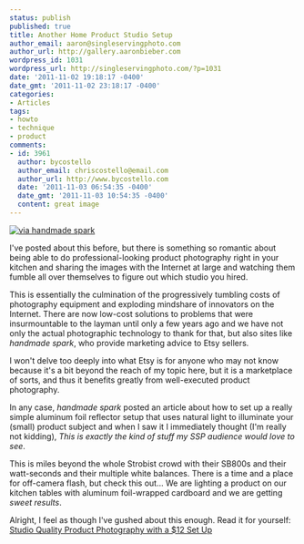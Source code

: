 ```yaml
---
status: publish
published: true
title: Another Home Product Studio Setup
author_email: aaron@singleservingphoto.com
author_url: http://gallery.aaronbieber.com
wordpress_id: 1031
wordpress_url: http://singleservingphoto.com/?p=1031
date: '2011-11-02 19:18:17 -0400'
date_gmt: '2011-11-02 23:18:17 -0400'
categories:
- Articles
tags:
- howto
- technique
- product
comments:
- id: 3961
  author: bycostello
  author_email: chriscostello@email.com
  author_url: http://www.bycostello.com
  date: '2011-11-03 06:54:35 -0400'
  date_gmt: '2011-11-03 10:54:35 -0400'
  content: great image
---
```

[![via handmade
spark](/wp-content/uploads/2011/11/anderson-tabletop-studio.png "anderson-tabletop-studio")](/wp-content/uploads/2011/11/anderson-tabletop-studio.png)

I've posted about this before, but there is something so romantic about
being able to do professional-looking product photography right in your
kitchen and sharing the images with the Internet at large and watching
them fumble all over themselves to figure out which studio you hired.

This is essentially the culmination of the progressively tumbling costs
of photography equipment and exploding mindshare of innovators on the
Internet. There are now low-cost solutions to problems that were
insurmountable to the layman until only a few years ago and we have not
only the actual photographic technology to thank for that, but also
sites like _handmade spark_, who provide marketing advice to Etsy
sellers.

I won't delve too deeply into what Etsy is for anyone who may not know
because it's a bit beyond the reach of my topic here, but it is a
marketplace of sorts, and thus it benefits greatly from well-executed
product photography.

In any case, _handmade spark_ posted an article about how to set up a
really simple aluminum foil reflector setup that uses natural light to
illuminate your (small) product subject and when I saw it I immediately
thought (I'm really not kidding), _This is exactly the kind of stuff my
SSP audience would love to see_.

This is miles beyond the whole Strobist crowd with their SB800s and
their watt-seconds and their multiple white balances. There is a time
and a place for off-camera flash, but check this out... We are lighting
a product on our kitchen tables with aluminum foil-wrapped cardboard and
we are getting _sweet results_.

Alright, I feel as though I've gushed about this enough. Read it for
yourself: [Studio Quality Product Photography with a \$12 Set
Up](http://www.handmadespark.com/blog/studio-quality-product-photography-with-a-12-set-up-guest-post-from-via-u-photography-blog/)
